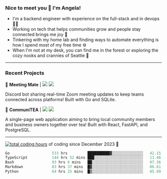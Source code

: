 ### Nice to meet you 👋 I'm Angela!

- I'm a backend engineer with experience on the full-stack and in devops 👩‍💻
- Working on tech that helps communities grow and people stay connected brings me joy 🤝
- Tinkering with my home lab and finding ways to automate everything is how I spend most of my free time ⚙️
- When I'm not at my desk, you can find me in the forest or exploring the cozy nooks and crannies of Seattle 🧋

---

### Recent Projects

👾 **Meeting Mate** | [![](https://img.shields.io/badge/Code-violet.svg?style=flat-square)](https://github.com/angelajfisher/meeting-mate) [![](https://img.shields.io/badge/Site-violet.svg?style=flat-square)](https://angelajfisher.com/projects/meeting-mate)

Discord bot sharing real-time Zoom meeting updates to keep teams connected across platforms! Built with Go and SQLite.

🍵 **CommuniTEA** | [![](https://img.shields.io/badge/Code-green.svg?style=flat-square)](https://gitlab.com/angelajfisher/communiTEA) [![](https://img.shields.io/badge/Demo-green.svg?style=flat-square)](https://angelajfisher.gitlab.io/communiTEA/)

A single-page web application aiming to bring local community members and business owners together over tea!  Built with React, FastAPI, and PostgreSQL.

---

<a href="https://wakatime.com/@018c1e94-8745-411f-aea1-f33be044d952"><img src="https://wakatime.com/badge/user/018c1e94-8745-411f-aea1-f33be044d952.svg?style=flat-square" alt="total coding hours" /></a> of coding since December 2023 🌊<br>
<!--START_SECTION:waka-->

```go
Go                   533 hrs         ██████████▓░░░░░░░░░░░░░░   42.15 %
TypeScript           144 hrs 52 mins ███░░░░░░░░░░░░░░░░░░░░░░   11.46 %
Bash                 93 hrs 6 mins   ██░░░░░░░░░░░░░░░░░░░░░░░   07.36 %
Markdown             83 hrs 37 mins  █▓░░░░░░░░░░░░░░░░░░░░░░░   06.61 %
Python               64 hrs 25 mins  █▒░░░░░░░░░░░░░░░░░░░░░░░   05.09 %
```

<!--END_SECTION:waka--> 
